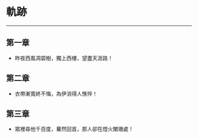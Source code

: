 
# 軌跡
---

## 第一章
* 昨夜西風凋碧樹，獨上西樓，望盡天涯路！

## 第二章
* 衣帶漸寬終不悔，為伊消得人憔悴！

## 第三章
* 眾裡尋他千百度，驀然回首，那人卻在燈火闌珊處！
